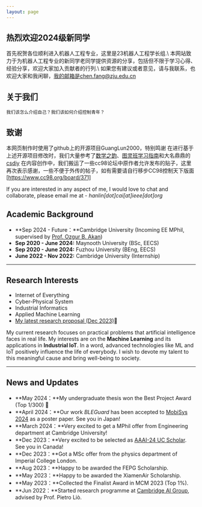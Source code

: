 ```yaml
---
layout: page
---
```


## 热烈欢迎2024级新同学

首先祝贺各位顺利进入机器人工程专业，这里是23机器人工程学长组.\\
本网站致力于为机器人工程专业的新同学老同学提供资源的分享，包括但不限于学习心得、经验分享，欢迎大家加入贡献者的行列.\\
如果您有建议或者意见，请与我联系，也欢迎大家和我闲聊，我的邮箱是chen.fang@zju.edu.cn

## 关于我们

    我们该怎么介绍自己？我们该如何介绍控制青年？

## 致谢

本网页制作时使用了github上的开源项目GuangLun2000，特别鸣谢
在进行基于上述开源项目修改时，我们大量参考了[数学之韵](https://zju_math.pages.zjusct.io/mathweb/)、[图灵班学习指南](https://zju-turing.github.io/TuringCourses/)和大名鼎鼎的[csdiy](csdiy.wiki)
在内容创作中，我们搬运了一些cc98论坛中原作者允许发布的贴子，这里再次表示感谢，一些不便于外传的帖子，如有需要请自行移步CC98控制天下版面[https://www.cc98.org/board/371]



If you are interested in any aspect of me, I would love to chat and collaborate, please email me at - *hanlin[dot]cai[at]ieee[dot]org*

## Academic Background

- **Sep 2024 - Future：**Cambridge University (Incoming EE MPhil, supervised by [Prof. Ozgur B. Akan](https://ioe.eng.cam.ac.uk/directory/akan))
- **Sep 2020 - June 2024:** Maynooth University (BSc, EECS)
- **Sep 2020 - June 2024:** Fuzhou University (BEng, EECS)
- **June 2022 - Nov 2022:** Cambridge University (Internship)

---

## Research Interests

- Internet of Everything
- Cyber-Physical System
- Industrial Informatics
- Applied Machine Learning
- [My latest research proposal (Dec 2023)](https://caihanlin.com/file/proposal-2023.pdf)🔗

My current research focuses on practical problems that artificial intelligence faces in real life. My interests are on the **Machine Learning** and its applications in **Industrial IoT**. In a word, advanced technologies like ML and IoT positively influence the life of everybody.  I wish to devote my talent to this meaningful cause and bring well-being to society.

---

## News and Updates

- **May 2024：**My undergraduate thesis won the Best Project Award (Top 1/300) 🎉
- **April 2024：**Our work *BLEGuard* has been accepted to [MobiSys 2024](https://www.sigmobile.org/mobisys/2024/) as a poster paper. See you in Japan!
- **March 2024：**Very excited to get a MPhil offer from Engineering department at Cambridge University!
- **Dec 2023：**Very excited to be selected as [AAAI-24 UC Scholar](https://aaai.org/aaai-conference/undergraduate-consortium-program/). See you in Canada!
- **Dec 2023：**Got a MSc offer from the physics department of Imperial College London.
- **Aug 2023：**Happy to be awarded the FEPG Scholarship.
- **May 2023：**Happy to be awarded the XiamenAir Scholarship.
- **May 2023：**Collected the Finalist Award in MCM 2023 (Top 1%).
- **Jun 2022：**Started research programme at [Cambridge AI Group](https://www.cl.cam.ac.uk/research/ai/), advised by Prof. Pietro Liò.



